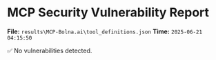 # MCP Security Vulnerability Report
**File:** `results\MCP-Bolna.ai\tool_definitions.json`
**Time:** `2025-06-21 04:15:50`

✅ No vulnerabilities detected.